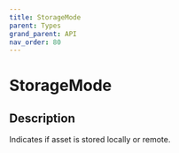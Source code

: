 ```yaml
---
title: StorageMode
parent: Types
grand_parent: API
nav_order: 80
---
```


# StorageMode

## Description

Indicates if asset is stored locally or remote.
